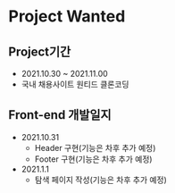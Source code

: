 # Project Wanted

## Project기간
+ 2021.10.30 ~ 2021.11.00
+ 국내 채용사이트 원티드 클론코딩

## Front-end 개발일지
+ 2021.10.31 
  + Header 구현(기능은 차후 추가 예정)
  + Footer 구현(기능은 차후 추가 예정)
+ 2021.1.1
  + 탐색 페이지 작성(기능은 차후 추가 예정)
